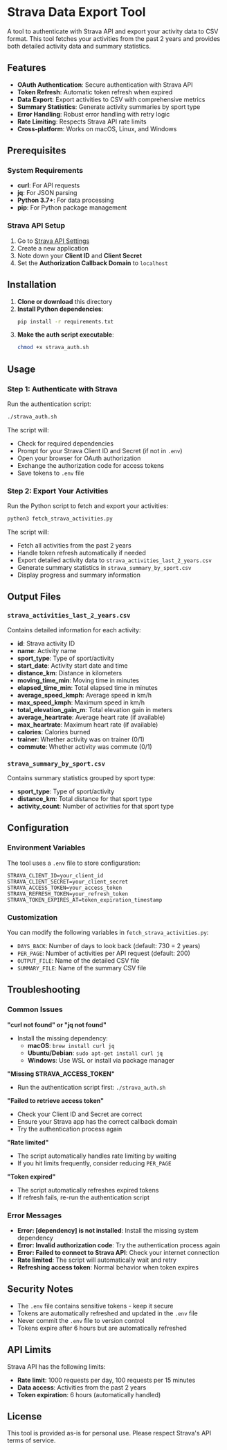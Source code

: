# Strava Data Export Tool

A tool to authenticate with Strava API and export your activity data to CSV format. This tool fetches your activities from the past 2 years and provides both detailed activity data and summary statistics.

## Features

- **OAuth Authentication**: Secure authentication with Strava API
- **Token Refresh**: Automatic token refresh when expired
- **Data Export**: Export activities to CSV with comprehensive metrics
- **Summary Statistics**: Generate activity summaries by sport type
- **Error Handling**: Robust error handling with retry logic
- **Rate Limiting**: Respects Strava API rate limits
- **Cross-platform**: Works on macOS, Linux, and Windows

## Prerequisites

### System Requirements
- **curl**: For API requests
- **jq**: For JSON parsing
- **Python 3.7+**: For data processing
- **pip**: For Python package management

### Strava API Setup
1. Go to [Strava API Settings](https://www.strava.com/settings/api)
2. Create a new application
3. Note down your **Client ID** and **Client Secret**
4. Set the **Authorization Callback Domain** to `localhost`

## Installation

1. **Clone or download** this directory
2. **Install Python dependencies**:
   ```bash
   pip install -r requirements.txt
   ```
3. **Make the auth script executable**:
   ```bash
   chmod +x strava_auth.sh
   ```

## Usage

### Step 1: Authenticate with Strava

Run the authentication script:

```bash
./strava_auth.sh
```

The script will:
- Check for required dependencies
- Prompt for your Strava Client ID and Secret (if not in `.env`)
- Open your browser for OAuth authorization
- Exchange the authorization code for access tokens
- Save tokens to `.env` file

### Step 2: Export Your Activities

Run the Python script to fetch and export your activities:

```bash
python3 fetch_strava_activities.py
```

The script will:
- Fetch all activities from the past 2 years
- Handle token refresh automatically if needed
- Export detailed activity data to `strava_activities_last_2_years.csv`
- Generate summary statistics in `strava_summary_by_sport.csv`
- Display progress and summary information

## Output Files

### `strava_activities_last_2_years.csv`
Contains detailed information for each activity:
- **id**: Strava activity ID
- **name**: Activity name
- **sport_type**: Type of sport/activity
- **start_date**: Activity start date and time
- **distance_km**: Distance in kilometers
- **moving_time_min**: Moving time in minutes
- **elapsed_time_min**: Total elapsed time in minutes
- **average_speed_kmph**: Average speed in km/h
- **max_speed_kmph**: Maximum speed in km/h
- **total_elevation_gain_m**: Total elevation gain in meters
- **average_heartrate**: Average heart rate (if available)
- **max_heartrate**: Maximum heart rate (if available)
- **calories**: Calories burned
- **trainer**: Whether activity was on trainer (0/1)
- **commute**: Whether activity was commute (0/1)

### `strava_summary_by_sport.csv`
Contains summary statistics grouped by sport type:
- **sport_type**: Type of sport/activity
- **distance_km**: Total distance for that sport type
- **activity_count**: Number of activities for that sport type

## Configuration

### Environment Variables
The tool uses a `.env` file to store configuration:

```env
STRAVA_CLIENT_ID=your_client_id
STRAVA_CLIENT_SECRET=your_client_secret
STRAVA_ACCESS_TOKEN=your_access_token
STRAVA_REFRESH_TOKEN=your_refresh_token
STRAVA_TOKEN_EXPIRES_AT=token_expiration_timestamp
```

### Customization
You can modify the following variables in `fetch_strava_activities.py`:
- `DAYS_BACK`: Number of days to look back (default: 730 = 2 years)
- `PER_PAGE`: Number of activities per API request (default: 200)
- `OUTPUT_FILE`: Name of the detailed CSV file
- `SUMMARY_FILE`: Name of the summary CSV file

## Troubleshooting

### Common Issues

**"curl not found" or "jq not found"**
- Install the missing dependency:
  - **macOS**: `brew install curl jq`
  - **Ubuntu/Debian**: `sudo apt-get install curl jq`
  - **Windows**: Use WSL or install via package manager

**"Missing STRAVA_ACCESS_TOKEN"**
- Run the authentication script first: `./strava_auth.sh`

**"Failed to retrieve access token"**
- Check your Client ID and Secret are correct
- Ensure your Strava app has the correct callback domain
- Try the authentication process again

**"Rate limited"**
- The script automatically handles rate limiting by waiting
- If you hit limits frequently, consider reducing `PER_PAGE`

**"Token expired"**
- The script automatically refreshes expired tokens
- If refresh fails, re-run the authentication script

### Error Messages

- **Error: [dependency] is not installed**: Install the missing system dependency
- **Error: Invalid authorization code**: Try the authentication process again
- **Error: Failed to connect to Strava API**: Check your internet connection
- **Rate limited**: The script will automatically wait and retry
- **Refreshing access token**: Normal behavior when token expires

## Security Notes

- The `.env` file contains sensitive tokens - keep it secure
- Tokens are automatically refreshed and updated in the `.env` file
- Never commit the `.env` file to version control
- Tokens expire after 6 hours but are automatically refreshed

## API Limits

Strava API has the following limits:
- **Rate limit**: 1000 requests per day, 100 requests per 15 minutes
- **Data access**: Activities from the past 2 years
- **Token expiration**: 6 hours (automatically handled)

## License

This tool is provided as-is for personal use. Please respect Strava's API terms of service.